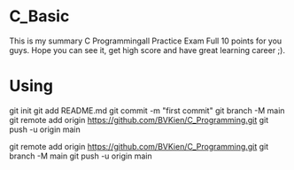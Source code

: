 # C_Basic
This is my summary C Programmingall Practice Exam Full 10 points for you guys. Hope you can see it, get high score and have great learning career ;).

# Using
git init
git add README.md
git commit -m "first commit"
git branch -M main
git remote add origin https://github.com/BVKien/C_Programming.git
git push -u origin main

git remote add origin https://github.com/BVKien/C_Programming.git
git branch -M main
git push -u origin main
